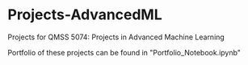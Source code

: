 # Projects-AdvancedML
Projects for QMSS 5074: Projects in Advanced Machine Learning

Portfolio of these projects can be found in "Portfolio_Notebook.ipynb"
